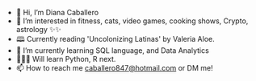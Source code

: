 - 👋 Hi, I’m Diana Caballero
- 👀 I’m interested in fitness, cats, video games, cooking shows, Crypto, astrology ✨✨
- 🕮 Currently reading 'Uncolonizing Latinas' by Valeria Aloe.
- 🌱 I’m currently learning SQL language, and Data Analytics
- 💁🏽‍♀️ Will learn Python, R next.
- 📫 How to reach me caballero847@hotmail.com or DM me!

<!---
dianacaballeroj/dianacaballeroj is a ✨ special ✨ repository because its `README.md` (this file) appears on your GitHub profile.
You can click the Preview link to take a look at your changes.
--->
